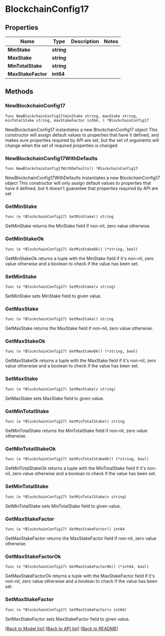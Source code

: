 # BlockchainConfig17

## Properties

Name | Type | Description | Notes
------------ | ------------- | ------------- | -------------
**MinStake** | **string** |  | 
**MaxStake** | **string** |  | 
**MinTotalStake** | **string** |  | 
**MaxStakeFactor** | **int64** |  | 

## Methods

### NewBlockchainConfig17

`func NewBlockchainConfig17(minStake string, maxStake string, minTotalStake string, maxStakeFactor int64, ) *BlockchainConfig17`

NewBlockchainConfig17 instantiates a new BlockchainConfig17 object
This constructor will assign default values to properties that have it defined,
and makes sure properties required by API are set, but the set of arguments
will change when the set of required properties is changed

### NewBlockchainConfig17WithDefaults

`func NewBlockchainConfig17WithDefaults() *BlockchainConfig17`

NewBlockchainConfig17WithDefaults instantiates a new BlockchainConfig17 object
This constructor will only assign default values to properties that have it defined,
but it doesn't guarantee that properties required by API are set

### GetMinStake

`func (o *BlockchainConfig17) GetMinStake() string`

GetMinStake returns the MinStake field if non-nil, zero value otherwise.

### GetMinStakeOk

`func (o *BlockchainConfig17) GetMinStakeOk() (*string, bool)`

GetMinStakeOk returns a tuple with the MinStake field if it's non-nil, zero value otherwise
and a boolean to check if the value has been set.

### SetMinStake

`func (o *BlockchainConfig17) SetMinStake(v string)`

SetMinStake sets MinStake field to given value.


### GetMaxStake

`func (o *BlockchainConfig17) GetMaxStake() string`

GetMaxStake returns the MaxStake field if non-nil, zero value otherwise.

### GetMaxStakeOk

`func (o *BlockchainConfig17) GetMaxStakeOk() (*string, bool)`

GetMaxStakeOk returns a tuple with the MaxStake field if it's non-nil, zero value otherwise
and a boolean to check if the value has been set.

### SetMaxStake

`func (o *BlockchainConfig17) SetMaxStake(v string)`

SetMaxStake sets MaxStake field to given value.


### GetMinTotalStake

`func (o *BlockchainConfig17) GetMinTotalStake() string`

GetMinTotalStake returns the MinTotalStake field if non-nil, zero value otherwise.

### GetMinTotalStakeOk

`func (o *BlockchainConfig17) GetMinTotalStakeOk() (*string, bool)`

GetMinTotalStakeOk returns a tuple with the MinTotalStake field if it's non-nil, zero value otherwise
and a boolean to check if the value has been set.

### SetMinTotalStake

`func (o *BlockchainConfig17) SetMinTotalStake(v string)`

SetMinTotalStake sets MinTotalStake field to given value.


### GetMaxStakeFactor

`func (o *BlockchainConfig17) GetMaxStakeFactor() int64`

GetMaxStakeFactor returns the MaxStakeFactor field if non-nil, zero value otherwise.

### GetMaxStakeFactorOk

`func (o *BlockchainConfig17) GetMaxStakeFactorOk() (*int64, bool)`

GetMaxStakeFactorOk returns a tuple with the MaxStakeFactor field if it's non-nil, zero value otherwise
and a boolean to check if the value has been set.

### SetMaxStakeFactor

`func (o *BlockchainConfig17) SetMaxStakeFactor(v int64)`

SetMaxStakeFactor sets MaxStakeFactor field to given value.



[[Back to Model list]](../README.md#documentation-for-models) [[Back to API list]](../README.md#documentation-for-api-endpoints) [[Back to README]](../README.md)


